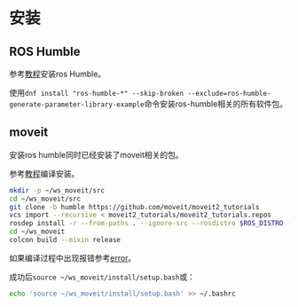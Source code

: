 # 安装

## ROS Humble

参考[教程](https://openeuler-ros-docs.readthedocs.io/en/latest/installation/install-ros-humble.html)安装ros Humble。

使用`dnf install "ros-humble-*" --skip-broken --exclude=ros-humble-generate-parameter-library-example`命令安装ros-humble相关的所有软件包。

## moveit

安装ros humble同时已经安装了moveit相关的包。

参考[教程](https://moveit.picknik.ai/main/doc/tutorials/getting_started/getting_started.html)编译安装。

```bash
mkdir -p ~/ws_moveit/src
cd ~/ws_moveit/src
git clone -b humble https://github.com/moveit/moveit2_tutorials
vcs import --recursive < moveit2_tutorials/moveit2_tutorials.repos
rosdep install -r --from-paths . --ignore-src --rosdistro $ROS_DISTRO -y # 用不了
cd ~/ws_moveit
colcon build --mixin release
```

如果编译过程中出现报错参考[error](./error.md)。

成功后`source ~/ws_moveit/install/setup.bash`或：

```bash
echo 'source ~/ws_moveit/install/setup.bash' >> ~/.bashrc
```

